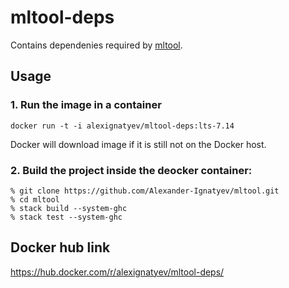 # mltool-deps

Contains dependenies required by [mltool](https://github.com/Alexander-Ignatyev/mltool).

## Usage

### 1. Run the image in a container

`docker run -t -i alexignatyev/mltool-deps:lts-7.14`

Docker will download image if it is still not on the Docker host.

### 2. Build the project inside the deocker container:

```
% git clone https://github.com/Alexander-Ignatyev/mltool.git
% cd mltool
% stack build --system-ghc
% stack test --system-ghc
```

## Docker hub link

https://hub.docker.com/r/alexignatyev/mltool-deps/
